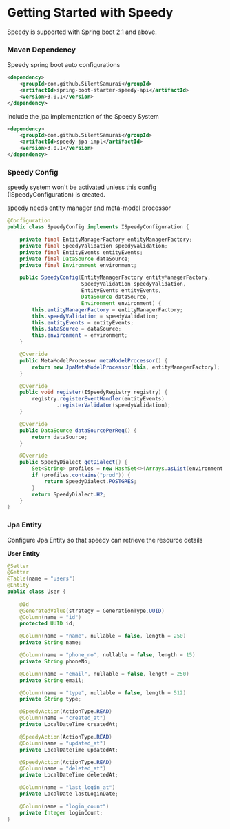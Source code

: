 # Getting Started with Speedy

Speedy is supported with Spring boot 2.1 and above.

### Maven Dependency

Speedy spring boot auto configurations

```xml
<dependency>
    <groupId>com.github.SilentSamurai</groupId>
    <artifactId>spring-boot-starter-speedy-api</artifactId>
    <version>3.0.1</version>
</dependency>
```

include the jpa implementation of the Speedy System

```xml
<dependency>
    <groupId>com.github.SilentSamurai</groupId>
    <artifactId>speedy-jpa-impl</artifactId>
    <version>3.0.1</version>
</dependency>
```

### Speedy Config

speedy system won't be activated unless this config (ISpeedyConfiguration) is created.

speedy needs entity manager and meta-model processor

```java
@Configuration
public class SpeedyConfig implements ISpeedyConfiguration {

    private final EntityManagerFactory entityManagerFactory;
    private final SpeedyValidation speedyValidation;
    private final EntityEvents entityEvents;
    private final DataSource dataSource;
    private final Environment environment;

    public SpeedyConfig(EntityManagerFactory entityManagerFactory, 
                        SpeedyValidation speedyValidation, 
                        EntityEvents entityEvents, 
                        DataSource dataSource, 
                        Environment environment) {
        this.entityManagerFactory = entityManagerFactory;
        this.speedyValidation = speedyValidation;
        this.entityEvents = entityEvents;
        this.dataSource = dataSource;
        this.environment = environment;
    }

    @Override
    public MetaModelProcessor metaModelProcessor() {
        return new JpaMetaModelProcessor(this, entityManagerFactory);
    }

    @Override
    public void register(ISpeedyRegistry registry) {
        registry.registerEventHandler(entityEvents)
                .registerValidator(speedyValidation);
    }

    @Override
    public DataSource dataSourcePerReq() {
        return dataSource;
    }

    @Override
    public SpeedyDialect getDialect() {
        Set<String> profiles = new HashSet<>(Arrays.asList(environment.getActiveProfiles()));
        if (profiles.contains("prod")) {
            return SpeedyDialect.POSTGRES;
        }
        return SpeedyDialect.H2;
    }
}

```

### Jpa Entity

Configure Jpa Entity so that speedy can retrieve the resource details

**User Entity**

```java
@Setter
@Getter
@Table(name = "users")
@Entity
public class User {
    
    @Id
    @GeneratedValue(strategy = GenerationType.UUID)
    @Column(name = "id")
    protected UUID id;

    @Column(name = "name", nullable = false, length = 250)
    private String name;

    @Column(name = "phone_no", nullable = false, length = 15)
    private String phoneNo;

    @Column(name = "email", nullable = false, length = 250)
    private String email;

    @Column(name = "type", nullable = false, length = 512)
    private String type;

    @SpeedyAction(ActionType.READ)
    @Column(name = "created_at")
    private LocalDateTime createdAt;

    @SpeedyAction(ActionType.READ)
    @Column(name = "updated_at")
    private LocalDateTime updatedAt;

    @SpeedyAction(ActionType.READ)
    @Column(name = "deleted_at")
    private LocalDateTime deletedAt;

    @Column(name = "last_login_at")
    private LocalDate lastLoginDate;

    @Column(name = "login_count")
    private Integer loginCount;
}
```
